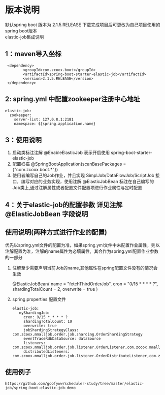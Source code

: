 # 版本说明
默认spring boot 版本为 2.1.5.RELEASE 下载完成项目后可更改为自己项目使用的spring boot版本  
elastic-job集成说明
## 1：maven导入坐标
     <dependency>
            <groupId>com.zcoox.boot</groupId>
            <artifactId>spring-boot-starter-elastic-job</artifactId>
            <version>2.1.5.RELEASE</version>
     </dependency>
## 2: spring.yml 中配置zookeeper注册中心地址
     
    elastic-job:
      zookeeper:
        server-list: 127.0.0.1:2181
        namespace: ${spring.application.name}
            
## 3：使用说明
   1. 启动类标注注解 @EnableElasticJob 表示开启使用 spring-boot-starter-elastic-job
   2. 配置扫描 @SpringBootApplication(scanBasePackages = {"com.zcoox.boot.*"})
   3. 使用者编写自己的Job作业，并且实现 SimplJob/DataFlowJob/ScriptJob 接口，编写对应的业务实现，使用注解 @ElasticJobBean 标注在自己编写的Job类上,通过注解属性或者配置文件配置项进行作业属性与定时配置

## 4：关于elastic-job的配置参数 详见注解 @ElasticJobBean 字段说明
    
## 使用说明(两种方式进行作业的配置) 
优先以spring.yml文件的配置为准，如果spring.yml文件中未配置作业属性，则以注解配置为准，注解的name属性为必填属性，其会作为spring.yml配置作业参数的一部分

1. 注解至少需要声明当前Job的name,其他属性在spring配置文件没有的情况会生效
      
      @ElasticJobBean(
              name = "fetchThirdOrderJob",
              cron = "0/15 * * * * ?",
              shardingTotalCount = 2,
              overwrite = true
      )
      
2. spring.properties 配置文件
       
       elastic-job:
          myShardingJob:
            cron: 0/15 * * * * ?
            shardingTotalCount: 10
            overwrite: true
            jobShardingStrategyClass: com.zcoox.mmalljob.order.job.sharding.OrderShardingStrategy
            eventTraceRdbDataSource: dataSource
            listeners: com.zcoox.mmalljob.order.job.listener.OrderListener,com.zcoox.mmalljob.order.job.listener.OrderTwoListener
            distributedListeners: com.zcoox.mmalljob.order.job.listener.OrderDistributeListener,com.zcoox.mmalljob.order.job.listener.OrderDistributeTwoListener

## 使用例子
	https://github.com/goofyww/scheduler-study/tree/master/elastic-job/spring-boot-elastic-job-demo
